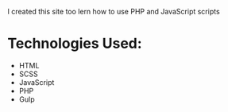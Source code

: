 I created this site too lern how to use PHP and JavaScript scripts

# Technologies Used:
* HTML
* SCSS
* JavaScript
* PHP
* Gulp
